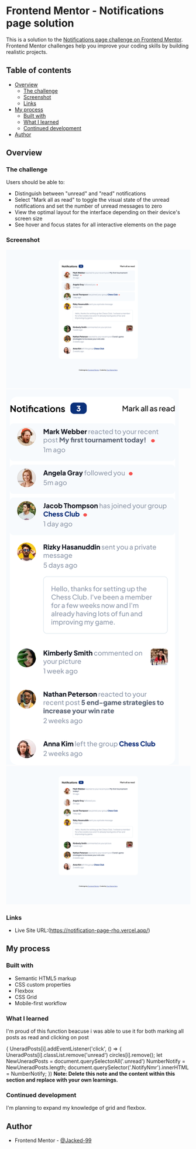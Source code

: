 # Frontend Mentor - Notifications page solution

This is a solution to the [Notifications page challenge on Frontend Mentor](https://www.frontendmentor.io/challenges/notifications-page-DqK5QAmKbC). Frontend Mentor challenges help you improve your coding skills by building realistic projects. 

## Table of contents

- [Overview](#overview)
  - [The challenge](#the-challenge)
  - [Screenshot](#screenshot)
  - [Links](#links)
- [My process](#my-process)
  - [Built with](#built-with)
  - [What I learned](#what-i-learned)
  - [Continued development](#continued-development)
- [Author](#author)




## Overview

### The challenge

Users should be able to:

- Distinguish between "unread" and "read" notifications
- Select "Mark all as read" to toggle the visual state of the unread notifications and set the number of unread messages to zero
- View the optimal layout for the interface depending on their device's screen size
- See hover and focus states for all interactive elements on the page

### Screenshot

![desktop](/screenshots/desktop.png)
![mobile](/screenshots/mobile.png)
![js](/screenshots/all-read.png)

### Links

- Live Site URL:(https://notification-page-rho.vercel.app/)

## My process

### Built with

- Semantic HTML5 markup
- CSS custom properties
- Flexbox
- CSS Grid
- Mobile-first workflow


### What I learned


I'm proud of this function beacuse i was able to use it for both marking all posts as read and clicking on post

{
    UneradPosts[i].addEventListener('click', () => {
        UneradPosts[i].classList.remove('unread')
        circles[i].remove();
        let NewUneradPosts = document.querySelectorAll('.unread')
        NumberNotify = NewUneradPosts.length;
        document.querySelector('.NotifyNmr').innerHTML = NumberNotify;
    })
**Note: Delete this note and the content within this section and replace with your own learnings.**

### Continued development

I'm planning to expand my knowledge of grid and flexbox.

## Author

- Frontend Mentor - [@Jacked-99](https://www.frontendmentor.io/profile/Jacked-99)





